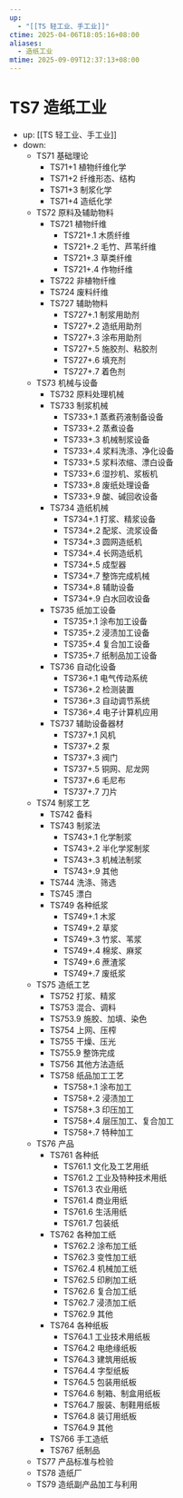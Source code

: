 ```yaml
---
up:
  - "[[TS 轻工业、手工业]]"
ctime: 2025-04-06T18:05:16+08:00
aliases:
  - 造纸工业
mtime: 2025-09-09T12:37:13+08:00
---
```


# TS7 造纸工业

- up: [[TS 轻工业、手工业]]
- down:	
	- TS71 基础理论
		- TS71+1 植物纤维化学
		- TS71+2 纤维形态、结构
		- TS71+3 制浆化学
		- TS71+4 造纸化学
	- TS72 原料及辅助物料
		- TS721 植物纤维
			- TS721+.1 木质纤维
			- TS721+.2 毛竹、芦苇纤维
			- TS721+.3 草类纤维
			- TS721+.4 作物纤维
		- TS722 非植物纤维
		- TS724 废料纤维
		- TS727 辅助物料
			- TS727+.1 制浆用助剂
			- TS727+.2 造纸用助剂
			- TS727+.3 涂布用助剂
			- TS727+.5 施胶剂、粘胶剂
			- TS727+.6 填充剂
			- TS727+.7 着色剂
	- TS73 机械与设备
		- TS732 原料处理机械
		- TS733 制浆机械
			- TS733+.1 蒸煮药液制备设备
			- TS733+.2 蒸煮设备
			- TS733+.3 机械制浆设备
			- TS733+.4 浆料洗涤、净化设备
			- TS733+.5 浆料浓缩、漂白设备
			- TS733+.6 湿抄机、浆板机
			- TS733+.8 废纸处理设备
			- TS733+.9 酸、碱回收设备
		- TS734 造纸机械
			- TS734+.1 打浆、精浆设备
			- TS734+.2 配浆、流浆设备
			- TS734+.3 圆网造纸机
			- TS734+.4 长网造纸机
			- TS734+.5 成型器
			- TS734+.7 整饰完成机械
			- TS734+.8 辅助设备
			- TS734+.9 白水回收设备
		- TS735 纸加工设备
			- TS735+.1 涂布加工设备
			- TS735+.2 浸渍加工设备
			- TS735+.4 复合加工设备
			- TS735+.7 纸制品加工设备
		- TS736 自动化设备
			- TS736+.1 电气传动系统
			- TS736+.2 检测装置
			- TS736+.3 自动调节系统
			- TS736+.4 电子计算机应用
		- TS737 辅助设备器材
			- TS737+.1 风机
			- TS737+.2 泵
			- TS737+.3 阀门
			- TS737+.5 铜网、尼龙网
			- TS737+.6 毛尼布
			- TS737+.7 刀片
	- TS74 制浆工艺
		- TS742 备料
		- TS743 制浆法
			- TS743+.1 化学制浆
			- TS743+.2 半化学浆制浆
			- TS743+.3 机械法制浆
			- TS743+.9 其他
		- TS744 洗涤、筛选
		- TS745 漂白
		- TS749 各种纸浆
			- TS749+.1 木浆
			- TS749+.2 草浆
			- TS749+.3 竹浆、苇浆
			- TS749+.4 棉浆、麻浆
			- TS749+.6 蔗渣浆
			- TS749+.7 废纸浆
	- TS75 造纸工艺
		- TS752 打浆、精浆
		- TS753 混合、调料
		- TS753.9 施胶、加填、染色
		- TS754 上网、压榨
		- TS755 干燥、压光
		- TS755.9 整饰完成
		- TS756 其他方法造纸
		- TS758 纸品加工工艺
			- TS758+.1 涂布加工
			- TS758+.2 浸渍加工
			- TS758+.3 印压加工
			- TS758+.4 层压加工、复合加工
			- TS758+.7 特种加工
	- TS76 产品
		- TS761 各种纸
			- TS761.1 文化及工艺用纸
			- TS761.2 工业及特种技术用纸
			- TS761.3 农业用纸
			- TS761.4 商业用纸
			- TS761.6 生活用纸
			- TS761.7 包装纸
		- TS762 各种加工纸
			- TS762.2 涂布加工纸
			- TS762.3 变性加工纸
			- TS762.4 机械加工纸
			- TS762.5 印刷加工纸
			- TS762.6 复合加工纸
			- TS762.7 浸渍加工纸
			- TS762.9 其他
		- TS764 各种纸板
			- TS764.1 工业技术用纸板
			- TS764.2 电绝缘纸板
			- TS764.3 建筑用纸板
			- TS764.4 字型纸板
			- TS764.5 包装用纸板
			- TS764.6 制箱、制盒用纸板
			- TS764.7 服装、制鞋用纸板
			- TS764.8 装订用纸板
			- TS764.9 其他
		- TS766 手工造纸
		- TS767 纸制品
	- TS77 产品标准与检验
	- TS78 造纸厂
	- TS79 造纸副产品加工与利用
		
